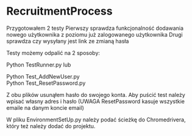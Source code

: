 # RecruitmentProcess

Przygotowałem 2 testy
Pierwszy sprawdza funkcjonalność dodawania nowego użytkownika z poziomu już zalogowanego użytkownika
Drugi sprawdza czy wysyłany jest link ze zmianą hasła

Testy możemy odpalić na 2 sposoby:

Python TestRunner.py
lub

Python Test_AddNewUser.py <br>
Python Test_ResetPassword.py

Z obu plików usunąłem hasło do swojego konta.
Aby puścić test należy wpisać własny adres i hasło
 (UWAGA ResetPassword kasuje wszystkie emaile na danym koncie email)

W pliku EnvironmentSetUp.py należy podać ścieżkę do Chromedrivera, który też należy
dodać do projektu.
